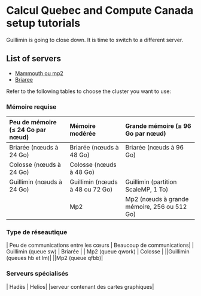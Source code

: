 # Calcul Quebec and Compute Canada setup tutorials

Guillimin is going to close down. It is time to switch to a different server.

## List of servers
* [Mammouth ou mp2](https://github.com/arthurdehgan/calQ_examples/blob/master/mammouth/instructions.md)
* [Briaree](https://github.com/arthurdehgan/calQ_examples/blob/master/briaree/instructions.md)

Refer to the following tables to choose the cluster you want to use:

### Mémoire requise

| Peu de mémoire (≤ 24 Go par nœud) | Mémoire modérée | Grande mémoire (≥ 96 Go par nœud)|
|:--				|:--					|:--|
| Briarée (nœuds à 24 Go) 	| Briarée (nœuds à 48 Go)		| Briarée (nœuds à 96 Go) |
| Colosse (nœuds à 24 Go) 	| Colosse (nœuds à 48 Go)		||
| Guillimin (nœuds à 24 Go) 	| Guillimin (nœuds à 48 ou 72 Go)	| Guillimin (partition ScaleMP, 1 To)| 
|				| Mp2					| Mp2 (nœuds à grande mémoire, 256 ou 512 Go)|

### Type de réseautique

| Peu de communications entre les cœurs	| Beaucoup de communications|
| Guillimin (queue sw) | Briarée |
| Mp2 (queue qwork) | Colosse |
||Guillimin (queues hb et lm)|
||Mp2 (queue qfbb)|


### Serveurs spécialisés
| Hadès | Helios|
|serveur contenant des cartes graphiques|


